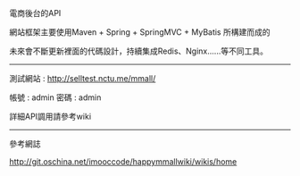 電商後台的API

網站框架主要使用Maven + Spring + SpringMVC + MyBatis 所構建而成的

未來會不斷更新裡面的代碼設計，持續集成Redis、Nginx......等不同工具。

***

測試網站 : http://selltest.nctu.me/mmall/

帳號 : admin
密碼 : admin

詳細API調用請參考wiki

***

參考網誌

http://git.oschina.net/imooccode/happymmallwiki/wikis/home
